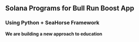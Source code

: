 ## Solana Programs for Bull Run Boost App

### Using Python + SeaHorse Framework

**We are building a new approach to education**
